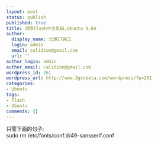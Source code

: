 ```yaml
---
layout: post
status: publish
published: true
title: 消除Flash中文乱码,Ubuntu 9.04
author:
  display_name: 北漂IT民工
  login: admin
  email: calidion@gmail.com
  url: ''
author_login: admin
author_email: calidion@gmail.com
wordpress_id: 261
wordpress_url: http://www.3gcnbeta.com/wordpress/?p=261
categories:
- Ubuntu
tags:
- Flash
- Ubuntu
comments: []
---
```

<p>只需下面的句子:<br />
sudo rm /etc/fonts/conf.d/49-sansserif.conf</p>
